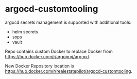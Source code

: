 # argocd-customtooling

argocd secrets management is supported with additional tools:
* helm secrets
* sops
* vault

Repo contains custom Docker to replace Docker from https://hub.docker.com/r/argoproj/argocd.

New Docker Repository location is https://hub.docker.com/r/realestatepilot/argocd-customtooling.


